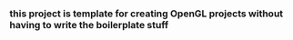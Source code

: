 ### this project is template for creating OpenGL projects without having to write the boilerplate stuff